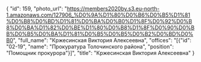 {
    "id": 159,
    "photo_url": "https://members2020by.s3.eu-north-1.amazonaws.com/127906_%D0%9A%D1%80%D0%B6%D0%B5%D1%81%D0%B8%D0%BD%D1%81%D0%BA%D0%B0%D1%8F%D0%92%D0%B8%D0%BA%D1%82%D0%BE%D1%80%D0%B8%D1%8F%D0%90%D0%BB%D0%B5%D0%BA%D1%81%D0%B5%D0%B5%D0%B2%D0%BD%D0%B0",
    "full_name": "Кржесинская Виктория Алексеевна",
    "offices": "[{\"id\": \"02-19\", \"name\": \"Прокуратура Толочинского района\", \"position\": \"Помощник прокурора\"}]",
    "title": "Кржесинская Виктория Алексеевна"
}